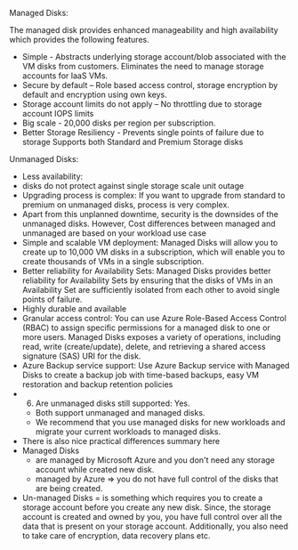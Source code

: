 Managed Disks:

The managed disk provides enhanced manageability and high availability which provides the following features.
- Simple - Abstracts underlying storage account/blob associated with the VM disks from customers. Eliminates the need to manage storage accounts for IaaS VMs.
- Secure by default – Role based access control, storage encryption by default and encryption using own keys.
- Storage account limits do not apply – No throttling due to storage account IOPS limits
- Big scale - 20,000 disks per region per subscription.
- Better Storage Resiliency - Prevents single points of failure due to storage Supports both Standard and Premium Storage disks

Unmanaged Disks:

- Less availability:
- disks do not protect against single storage scale unit outage
- Upgrading process is complex: If you want to upgrade from standard to premium on unmanaged disks, process is very complex.
- Apart from this unplanned downtime, security is the downsides of the unmanaged disks. However, Cost differences between managed and unmanaged are based on your workload use case
- Simple and scalable VM deployment: Managed Disks will allow you to create up to 10,000 VM disks in a subscription, which will enable you to create thousands of VMs in a single subscription.
- Better reliability for Availability Sets: Managed Disks provides better reliability for Availability Sets by ensuring that the disks of VMs in an Availability Set are sufficiently isolated from each other to avoid single points of failure.
- Highly durable and available
- Granular access control: You can use Azure Role-Based Access Control (RBAC) to assign specific permissions for a managed disk to one or more users. Managed Disks exposes a variety of operations, including read, write (create/update), delete, and retrieving a shared access signature (SAS) URI for the disk.
- Azure Backup service support: Use Azure Backup service with Managed Disks to create a backup job with time-based backups, easy VM restoration and backup retention policies
- 6. Are unmanaged disks still supported: Yes. 
    - Both support unmanaged and managed disks. 
    - We recommend that you use managed disks for new workloads and migrate your current workloads to managed disks.
- There is also nice practical differences summary here
- Managed Disks 
  - are managed by Microsoft Azure and you don't need any storage account while created new disk.
  - managed by Azure => you do not have full control of the disks that are being created.
- Un-managed Disks = is something which requires you to create a storage account before you create any new disk. Since, the storage account is created and owned by you, you have full control over all the data that is present on your storage account. Additionally, you also need to take care of encryption, data recovery plans etc.